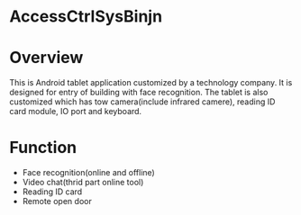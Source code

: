 # AccessCtrlSysBinjn
# Overview
This is Android tablet application customized by a technology company. It is designed for entry of building with face recognition.
The tablet is also customized which has tow camera(include infrared camere), reading ID card module, IO port and keyboard.

# Function
* Face recognition(online and offline)
* Video chat(thrid part online tool)
* Reading ID card
* Remote open door
